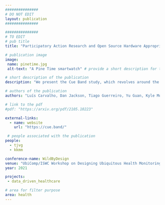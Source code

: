 ```yaml
---
###############
# DO NOT EDIT
layout: publication
###############

###############
# TO EDIT
# pub title
title: "Participatory Action Research and Open Source Hardware Appropriation for Large Scale In-The-Wild Studies"

# publication image
image:
 name: pinetime.jpg
 alt-text: "A Pine Time smartwatch" # provide a short description for the image #a11y

# short description of the publication
description: "We present the Cue Band study, which revolves around the creation of a wristband cueing device for people with Parkinson's that experience drooling. We present an approach for research in-the-wild, which draws on participatory action research theory, that places the end-user at the centre of the process, aiming to first and for most to create a workable product for the end-user, before engaging in a formal study. In the last section, we explore the appropriation of existing open-source hardware for in-the-wild research, by describing problems and solutions associated with developing Ubicomp technologies for large-scale studies."

# authors of the publication
authors: "Luís Carvalho, Dan Jackson, Tiago Guerreiro, Yu Guan, Kyle Montague"

# link to the pdf
#pdf: "https://arxiv.org/pdf/2105.10223"

external-links:
  - name: website
    url: "https://cue.band/"

 # people associated with the publication
people:
  - tjvg
  - kkmm

conference-name: WildByDesign
venue: "UbiComp/ISWC Workshop on Designing Ubiquitous Health Monitoring Technologies for Challenging Environments"
year: 2021

projects:
 - data_driven_healthcare

# area for filter purpose
area: health
---
```

